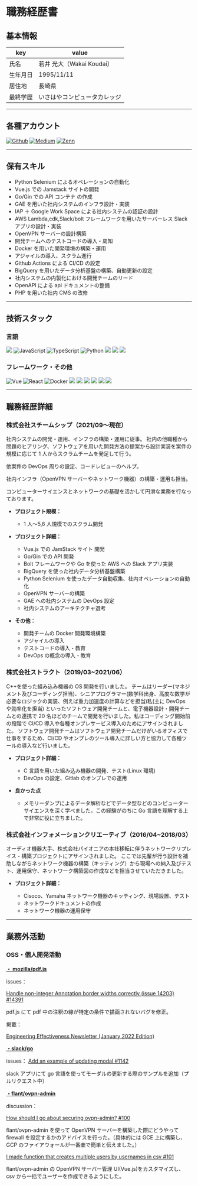 # 職務経歴書

## 基本情報

| key      | value                        |
| -------- | ---------------------------- |
| 氏名     | 若井 光大（Wakai Koudai）    |
| 生年月日 | 1995/11/11                   |
| 居住地   | 長崎県                       |
| 最終学歴 | いさはやコンピュータカレッジ |

---

## 各種アカウント

<p>
    <a href="https://github.com/KouWakai" target="_blank"><img alt="Github"
            src="https://img.shields.io/badge/Kouwakai-%2312100E.svg?&style=flat-square&logo=Github&logoColor=white" /></a>
    <a href="https://qiita.com/KouWakai" target="_blank"><img alt="Medium"
            src="https://img.shields.io/badge/KouWakai-55C500.svg?&style=flat-square&logo=qiita&logoColor=white" /></a>
    <a href="https://zenn.dev/kouw" target="_blank"><img alt="Zenn"
            src="https://img.shields.io/badge/KouWakai-3EA8FF.svg?&style=flat-square&logo=Zenn&logoColor=white" /></a>
</p>

---

## 保有スキル

- Python Selenium によるオペレーションの自動化
- Vue.js での Jamstack サイトの開発
- Go/Gin での API コンテナ の作成
- GAE を用いた社内システムのインフラ設計・実装
- IAP ＋ Google Work Space による社内システムの認証の設計
- AWS Lambda,cdk,Slack/bolt フレームワークを用いたサーバーレス Slack アプリの設計・実装
- OpenVPN サーバーの設計構築
- 開発チームへのテストコードの導入・周知
- Docker を用いた開発環境の構築・運用
- アジャイルの導入、スクラム進行
- Github Actions による CI/CD の設定
- BigQuery を用いたデータ分析基盤の構築、自動更新の設定
- 社内システムの内製化における開発チームのリード
- OpenAPI による api ドキュメントの整備
- PHP を用いた社内 CMS の改修

---

## 技術スタック

### 言語

<p>
    <img src="https://img.shields.io/badge/-Go-76E1FE.svg?logo=go&style=flat-square">
    <img alt="JavaScript"
        src="https://img.shields.io/badge/-JavaScript-F7DF1E?style=flat-square&logo=JavaScript&logoColor=white" />
    <img alt="TypeScript"
        src="https://img.shields.io/badge/-TypeScript-007ACC?style=flat-square&logo=typescript&logoColor=white" />
    <img alt="Python" src="https://img.shields.io/badge/-Python-3776AB?style=flat-square&logo=Python&logoColor=white" />
    <img src="https://img.shields.io/badge/-Php-777B71.svg?logo=php&style=flat-square">
    <img src="https://img.shields.io/badge/-C%20language-bbbbbb.svg?logo=c&style=flat-square">
    <img src="https://img.shields.io/badge/-C%20sharp-234235.svg?logo=c%20sharp&style=flat-square">
</p>

### フレームワーク・その他

<p>
    <img alt="Vue" src="https://img.shields.io/badge/-Vue.js-4FC08D?style=flat-square&logo=Vue.js&logoColor=white" />
    <img alt="React" src="https://img.shields.io/badge/-React-45b8d8?style=flat-square&logo=react&logoColor=white" />
    <img alt="Docker" src="https://img.shields.io/badge/-Docker-46a2f1?style=flat-square&logo=docker&logoColor=white" />
    <img src="https://img.shields.io/badge/-Github-181717.svg?logo=github&style=flat-square">
    <img src="https://img.shields.io/badge/-Gitlab-E24329.svg?logo=gitlab&style=flat-square">
    <img src="https://img.shields.io/badge/-Google%20cloud-1488cc.svg?logo=google-cloud&style=flat-square">
    <img src="https://img.shields.io/badge/-Amazon%20aws-232F3E.svg?logo=amazon-aws&style=flat-square">
    <img src="https://img.shields.io/badge/-Slack-4A154B.svg?logo=slack&style=flat-square">
    <img src="https://img.shields.io/badge/-Next.js-000000.svg?logo=next.js&style=flat-square">
</p>

---

## 職務経歴詳細

### 株式会社スチームシップ（2021/09〜現在）

社内システムの開発・運用、インフラの構築・運用に従事。
社内の他職種から問題のヒアリング、ソフトウェアを用いた開発方法の提案から設計実装を案件の規模に応じて 1 人からスクラムチームを発足して行う。

他案件の DevOps 周りの設定、コードレビューのヘルプ。

社内インフラ（OpenVPN サーバーやネットワーク機器）の構築・運用も担当。

コンピューターサイエンスとネットワークの基礎を活かして円滑な業務を行なっております。

- **プロジェクト規模：**
  - 1 人〜5,6 人規模でのスクラム開発
- **プロジェクト詳細：**

  - Vue.js での JamStack サイト 開発
  - Go/Gin での API 開発
  - Bolt フレームワークや Go を使った AWS への Slack アプリ実装
  - BigQuery を使った社内データ分析基盤構築
  - Python Selenium を使ったデータ自動収集、社内オペレーションの自動化
  - OpenVPN サーバーの構築
  - GAE への社内システムの DevOps 設定
  - 社内システムのアーキテクチャ選考

- **その他：**
  - 開発チームの Docker 開発環境構築
  - アジャイルの導入
  - テストコードの導入・教育
  - DevOps の概念の導入・教育

### 株式会社ストラクト（2019/03~2021/06）

C++を使った組み込み機器の OS 開発を行いました。
チームはリーダー(マネジメント及びコーディング担当)、シニアプログラマー(数学科出身、高度な数学が必要なロジックの実装、例えば重力加速度の計算などを担当)私(主に DevOps や効率化を担当)
といったソフトウェア開発チームと、電子機器設計・開発チームとの連携で 20 名ほどのチームで開発を行いました。私はコーディング開始前の段階で CI/CD 導入や各種オンプレサービス導入のためにアサインされました。
ソフトウェア開発チームはソフトウェア開発チームだけがいるオフィスで仕事をするため、CI/CD やオンプレのツール導入に詳しい方と協力して各種ツールの導入など行いました。

- **プロジェクト詳細：**

  - C 言語を用いた組み込み機器の開発、テスト(Linux 環境)
  - DevOps の設定、Gitlab のオンプレでの運用

- **良かった点**
  - メモリーダンプによるデータ解析などでデータ型などのコンピューターサイエンスを深く学べました。この経験がのちに Go 言語を理解する上で非常に役に立ちました。

### 株式会社インフォメーションクリエーティブ（2016/04~2018/03）

オーディオ機器大手、株式会社パイオニアの本社移転に伴うネットワークリプレイス・構築プロジェクトにアサインされました。
ここでは先輩が行う設計を補助しながらネットワーク機器の構築（キッティング）から現場への納入及びテスト、運用保守、ネットワーク構築図の作成などを担当させていただきました。

- **プロジェクト詳細：**

  - Cisoco、Yamaha ネットワーク機器のキッティング、現場設置、テスト
  - ネットワークドキュメントの作成
  - ネットワーク機器の運用保守

---

## 業務外活動

### OSS・個人開発活動

**[・ mozilla/pdf.js](https://github.com/mozilla/pdf.js)**

issues：

[Handle non-integer Annotation border widths correctly (issue 14203) #14391](https://github.com/mozilla/pdf.js/pull/14391)

pdf.js にて pdf 中の注釈の線が特定の条件で描画されないバグを修正。

掲載：

[Engineering Effectiveness Newsletter (January 2022 Edition)](https://discourse.mozilla.org/t/engineering-effectiveness-newsletter-january-2022-edition/92335)

**[・slack/go](https://github.com/slack-go/slack)**

issues：
[Add an example of updating modal #1142](https://github.com/slack-go/slack/pull/1142)

slack アプリにて go 言語を使ってモーダルの更新する際のサンプルを追加（プルリクエスト中）

**[・flant/ovpn-admin](https://github.com/flant/ovpn-admin)**

discussion：

[How should I go about securing ovpn-admin? #100](https://github.com/flant/ovpn-admin/discussions/100)

flant/ovpn-admin を使って OpenVPN サーバーを構築した際にどうやって firewall を設定するかのアドバイスを行った。（具体的には GCE 上に構築し、GCP のファイアウォールが一番楽で簡単と伝えました。）

[I made function that creates multiple users by usernames in csv #101](https://github.com/flant/ovpn-admin/discussions/101)

flant/ovpn-admin の OpenVPN サーバー管理 UI(Vue.js)をカスタマイズし、csv から一括でユーザーを作成できるようにした。
